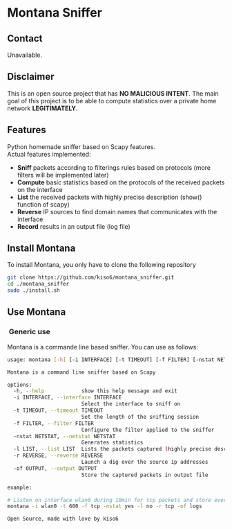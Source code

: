 # Montana Sniffer
## Contact
Unavailable.
## Disclaimer
This is an open source project that has **NO MALICIOUS INTENT**. The main goal of this project is to be able to compute statistics over a private home network **LEGITIMATELY**.
## Features
Python homemade sniffer based on Scapy features.  
Actual features implemented:  
- **Sniff** packets according to filterings rules based on protocols (more filters will be implemented later)
- **Compute** basic statistics based on the protocols of the received packets on the interface
- **List** the received packets with highly precise description (show() function of scapy)
- **Reverse** IP sources to find domain names that communicates with the interface
- **Record** results in an output file (log file) 


## Install Montana 
To install Montana, you only have to clone the following repository

```bash
git clone https://github.com/kiso6/montana_sniffer.git
cd ./montana_sniffer
sudo ./install.sh
```

## Use Montana 
###  Generic use  
Montana is a commande line based sniffer. You can use as follows:

```bash
usage: montana [-h] [-i INTERFACE] [-t TIMEOUT] [-f FILTER] [-nstat NETSTAT] [-l LIST] [-r REVERSE] [-of OUTPUT]

Montana is a command line sniffer based on Scapy

options:
  -h, --help            show this help message and exit
  -i INTERFACE, --interface INTERFACE
                        Select the interface to sniff on
  -t TIMEOUT, --timeout TIMEOUT
                        Set the length of the sniffing session
  -f FILTER, --filter FILTER
                        Configure the filter applied to the sniffer
  -nstat NETSTAT, --netstat NETSTAT
                        Generates statistics
  -l LIST, --list LIST  Lists the packets captured (highly precise description)
  -r REVERSE, --reverse REVERSE
                        Launch a dig over the source ip addresses
  -of OUTPUT, --output OUTPUT
                        Store the captured packets in output file

example:

# Listen on interface wlan0 during 10min for tcp packets and store everything in logs.txt and reverse IP source of received TCP packets
montana -i wlan0 -t 600 -f tcp -nstat yes -l no -r tcp -of logs

Open Source, made with love by kiso6

```



